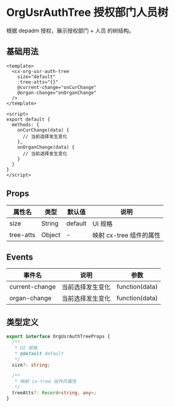 # OrgUsrAuthTree 授权部门人员树

根据 depadm 授权，展示授权部门 + 人员 的树结构。

## 基础用法

```vue
<template>
  <cx-org-usr-auth-tree
    size="default"
    :tree-atts="{}"
    @current-change="onCurChange"
    @organ-change="onOrganChange"
  />
</template>

<script>
export default {
  methods: {
    onCurChange(data) {
      // 当前选择发生变化
    },
    onOrganChange(data) {
      // 当前选择发生变化
    }
  }
}
</script>
```

## Props

| 属性名 | 类型 | 默认值 | 说明 |
|--------|------|--------|------|
| size | String | default | UI 规格 |
| tree-atts | Object | - | 映射 cx-tree 组件的属性 |

## Events

| 事件名 | 说明 | 参数 |
|--------|------|------|
| current-change | 当前选择发生变化 | function(data) |
| organ-change | 当前选择发生变化 | function(data) |

## 类型定义

```ts
export interface OrgUsrAuthTreeProps {
  /**
   * UI 规格
   * @default default
   */
  size?: string;

  /**
   * 映射 cx-tree 组件的属性
   */
  treeAtts?: Record<string, any>;
} 